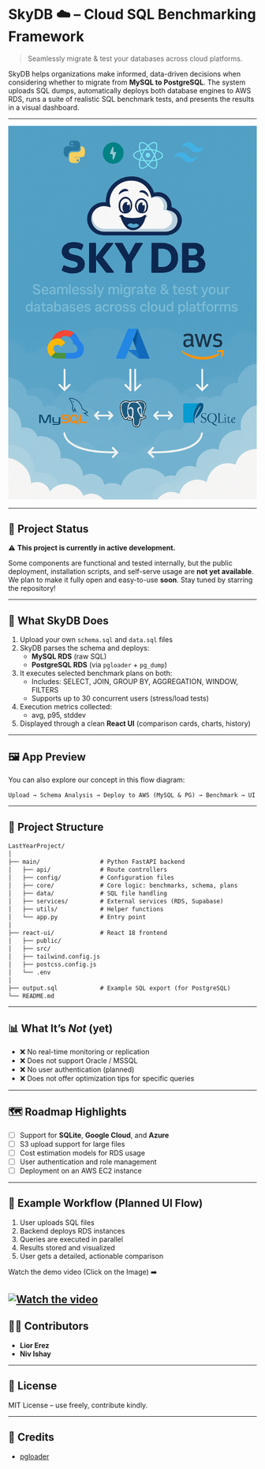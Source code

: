 # SkyDB ☁️ – Cloud SQL Benchmarking Framework

> Seamlessly migrate & test your databases across cloud platforms.

SkyDB helps organizations make informed, data-driven decisions when considering whether to migrate from **MySQL to PostgreSQL**.
The system uploads SQL dumps, automatically deploys both database engines to AWS RDS, runs a suite of realistic SQL benchmark tests, and presents the results in a visual dashboard.

---
![SkyDB Poster](./main/data/poster.png)

---

## 🚧 Project Status

⚠️ **This project is currently in active development.**

Some components are functional and tested internally, but the public deployment, installation scripts, and self-serve usage are **not yet available**.  
We plan to make it fully open and easy-to-use **soon**. Stay tuned by starring the repository!

---

## 🧠 What SkyDB Does

1. Upload your own `schema.sql` and `data.sql` files
2. SkyDB parses the schema and deploys:
   - **MySQL RDS** (raw SQL)
   - **PostgreSQL RDS** (via `pgloader` + `pg_dump`)
3. It executes selected benchmark plans on both:
   - Includes: SELECT, JOIN, GROUP BY, AGGREGATION, WINDOW, FILTERS
   - Supports up to 30 concurrent users (stress/load tests)
4. Execution metrics collected:
   - avg, p95, stddev
5. Displayed through a clean **React UI** (comparison cards, charts, history)

---

## 🖼️ App Preview

You can also explore our concept in this flow diagram:

```
Upload → Schema Analysis → Deploy to AWS (MySQL & PG) → Benchmark → UI
```

---

## 📁 Project Structure

```
LastYearProject/
│
├── main/                 # Python FastAPI backend
│   ├── api/              # Route controllers
│   ├── config/           # Configuration files
│   ├── core/             # Core logic: benchmarks, schema, plans
│   ├── data/             # SQL file handling
│   ├── services/         # External services (RDS, Supabase)
│   ├── utils/            # Helper functions
│   └── app.py            # Entry point
│
├── react-ui/             # React 18 frontend
│   ├── public/
│   ├── src/
│   ├── tailwind.config.js
│   ├── postcss.config.js
│   └── .env
│
├── output.sql            # Example SQL export (for PostgreSQL)
└── README.md
```

---

## 📊 What It’s *Not* (yet)

- ❌ No real-time monitoring or replication
- ❌ Does not support Oracle / MSSQL 
- ❌ No user authentication (planned)
- ❌ Does not offer optimization tips for specific queries

---

## 🗺️ Roadmap Highlights

- [ ] Support for **SQLite**, **Google Cloud**, and **Azure**
- [ ] S3 upload support for large files
- [ ] Cost estimation models for RDS usage
- [ ] User authentication and role management
- [ ] Deployment on an AWS EC2 instance

---

## 🧪 Example Workflow (Planned UI Flow)

1. User uploads SQL files
2. Backend deploys RDS instances
3. Queries are executed in parallel
4. Results stored and visualized
5. User gets a detailed, actionable comparison

Watch the demo video (Click on the Image) ➡️

[![Watch the video](https://img.youtube.com/vi/6UiuaIy3UgE/0.jpg)](https://www.youtube.com/watch?v=6UiuaIy3UgE)
---

## 👨‍💻 Contributors

- **Lior Erez** 
- **Niv Ishay** 

---

## 📄 License

MIT License – use freely, contribute kindly.

---

## 🙏 Credits

- [pgloader](https://github.com/dimitri/pgloader)
